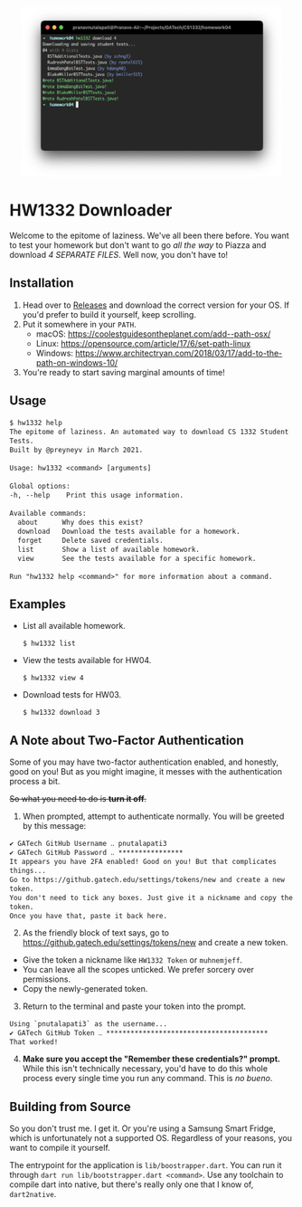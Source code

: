 <p align="center">
  <img width="460" height="300" src="images/hero.png">
</p>

# HW1332 Downloader

Welcome to the epitome of laziness. We've all been there before. You want to test your homework but don't want to go *all the way* to Piazza and download *4 SEPARATE FILES*. Well now, you don't have to!

## Installation
1. Head over to [Releases](https://github.com/preyneyv/hw1332-client/releases/latest) and download the correct version for your OS. If you'd prefer to build it yourself, keep scrolling.
2. Put it somewhere in your `PATH`. 
   - macOS: https://coolestguidesontheplanet.com/add--path-osx/
   - Linux: https://opensource.com/article/17/6/set-path-linux
   - Windows: https://www.architectryan.com/2018/03/17/add-to-the-path-on-windows-10/
3. You're ready to start saving marginal amounts of time!

## Usage

```
$ hw1332 help
The epitome of laziness. An automated way to download CS 1332 Student Tests.
Built by @preyneyv in March 2021.

Usage: hw1332 <command> [arguments]

Global options:
-h, --help    Print this usage information.

Available commands:
  about      Why does this exist?
  download   Download the tests available for a homework.
  forget     Delete saved credentials.
  list       Show a list of available homework.
  view       See the tests available for a specific homework.

Run "hw1332 help <command>" for more information about a command.
```

## Examples
- List all available homework.
  ```
  $ hw1332 list
  ```
- View the tests available for HW04.
  ```
  $ hw1332 view 4
  ```
- Download tests for HW03.
  ```
  $ hw1332 download 3
  ```
## A Note about Two-Factor Authentication
Some of you may have two-factor authentication enabled, and honestly, good on you! But as you might imagine, it messes with the authentication process a bit.

~~So what you need to do is **turn it off**.~~ 

1. When prompted, attempt to authenticate normally. You will be greeted by this message:
  ```
  ✔ GATech GitHub Username ‥ pnutalapati3
  ✔ GATech GitHub Password ‥ ****************
  It appears you have 2FA enabled! Good on you! But that complicates things...
  Go to https://github.gatech.edu/settings/tokens/new and create a new token.
  You don't need to tick any boxes. Just give it a nickname and copy the token.
  Once you have that, paste it back here.
  ```
2. As the friendly block of text says, go to https://github.gatech.edu/settings/tokens/new and create a new token.
  - Give the token a nickname like `HW1332 Token` or `muhnemjeff`.
  - You can leave all the scopes unticked. We prefer sorcery over permissions.
  - Copy the newly-generated token.
3. Return to the terminal and paste your token into the prompt.
  ```
  Using `pnutalapati3` as the username...
  ✔ GATech GitHub Token ‥ ****************************************
  That worked!
  ```
4. **Make sure you accept the "Remember these credentials?" prompt.** While this isn't technically necessary, you'd have to do this whole process every single time you run any command. This is *no bueno*.

## Building from Source
So you don't trust me. I get it. Or you're using a Samsung Smart Fridge, which is unfortunately not a supported OS. Regardless of your reasons, you want to compile it yourself.

The entrypoint for the application is `lib/boostrapper.dart`. You can run it through `dart run lib/bootstrapper.dart <command>`. Use any toolchain to compile dart into native, but there's really only one that I know of, `dart2native`.